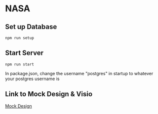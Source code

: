 # NASA

## Set up Database
`npm run setup`

## Start Server
`npm run start`

In package.json, change the username "postgres" in startup to whatever your postgres username is

## Link to Mock Design & Visio
[Mock Design](https://drexel0-my.sharepoint.com/:f:/g/personal/ar3693_drexel_edu/EkVIfTAt-TREkUM8mmb_6LcB-BqScFA9Eoh5aKURfZMdag?e=FBdCNc)
